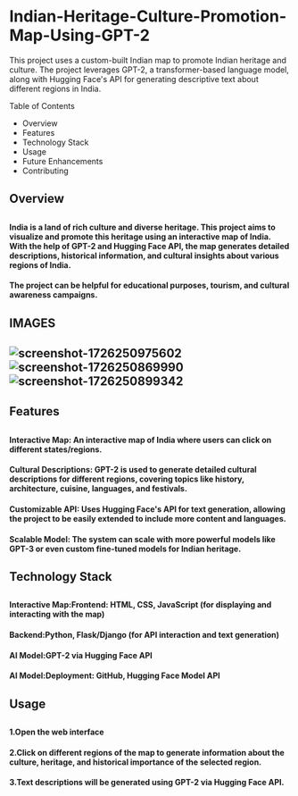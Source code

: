 # Indian-Heritage-Culture-Promotion-Map-Using-GPT-2
This project uses a custom-built Indian map to promote Indian heritage and culture. The project leverages GPT-2, a transformer-based language model, along with Hugging Face's API for generating descriptive text about different regions in India.

Table of Contents
  - Overview
  - Features
  - Technology Stack
  - Usage
  - Future Enhancements
  - Contributing

<h2>Overview<h2/>

<h4>India is a land of rich culture and diverse heritage. This project aims to visualize and promote this heritage using an interactive map of India. With the help of GPT-2 and Hugging Face API, the map generates detailed descriptions, historical information, and cultural insights about various regions of India.<h4/>

<h4>The project can be helpful for educational purposes, tourism, and cultural awareness campaigns.<h4/>

<h2>IMAGES<h2/>

![screenshot-1726250975602](https://github.com/user-attachments/assets/b5702cc2-8807-4a07-83a2-b2f48a3d57ef)
![screenshot-1726250869990](https://github.com/user-attachments/assets/4c52988b-96bf-499b-b2b6-925890135888)
![screenshot-1726250899342](https://github.com/user-attachments/assets/768bebdc-6e1a-45d2-9023-73c1868a95e6)

<h2><b>Features</b><h2/>

<p><h4>Interactive Map: An interactive map of India where users can click on different states/regions.<h4/><p/>
<p><h4>Cultural Descriptions: GPT-2 is used to generate detailed cultural descriptions for different regions, covering topics like history, architecture, cuisine, languages, and festivals.<h4/><p/>
<p><h4>Customizable API: Uses Hugging Face's API for text generation, allowing the project to be easily extended to include more content and languages.</h4></p>
<p><h4>Scalable Model: The system can scale with more powerful models like GPT-3 or even custom fine-tuned models for Indian heritage.</h4></p>

<h2><b>Technology Stack</b><h2/>

<p><h4>Interactive Map:Frontend: HTML, CSS, JavaScript (for displaying and interacting with the map)<h4/><p/>
<p><h4>Backend:Python, Flask/Django (for API interaction and text generation)<h4/><p/>
<p><h4>AI Model:GPT-2 via Hugging Face API</h4></p>
<p><h4>AI Model:Deployment: GitHub, Hugging Face Model API</h4></p>



<h2><b>Usage</b><h2/>

<p><h4>1.Open the web interface<h4/><p/>
<p><h4>2.Click on different regions of the map to generate information about the culture, heritage, and historical importance of the selected region.<h4/><p/>
<p><h4>3.Text descriptions will be generated using GPT-2 via Hugging Face API.</h4></p>

